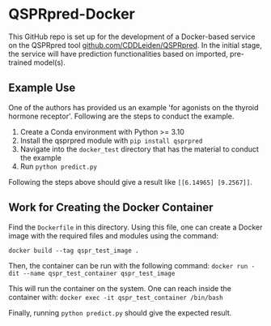 # QSPRpred-Docker

This GitHub repo is set up for the development of a Docker-based service on the QSPRpred tool [github.com/CDDLeiden/QSPRpred](https://github.com/CDDLeiden/QSPRpred). In the initial stage, the service will have prediction functionalities based on imported, pre-trained model(s). 


## Example Use 

One of the authors has provided us an example 'for agonists on the thyroid hormone receptor'. Following are the steps to conduct the example. 

1. Create a Conda environment with Python >= 3.10
2. Install the qsprpred module with `pip install qsprpred`
3. Navigate into the `docker_test` directory that has the material to conduct the example
4. Run `python predict.py`

Following the steps above should give a result like `[[6.14965] [9.2567]]`. 


## Work for Creating the Docker Container

Find the `Dockerfile` in this directory. Using this file, one can create a Docker image with the required files and modules using the command: 

`docker build --tag qspr_test_image .`

Then, the container can be run with the following command: 
`docker run -dit --name qspr_test_container qspr_test_image`

This will run the container on the system. One can reach inside the container with: 
`docker exec -it qspr_test_container /bin/bash`

Finally, running `python predict.py` should give the expected result. 
